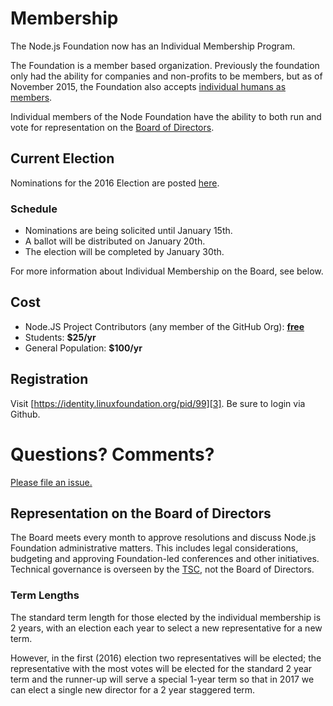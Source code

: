 # Membership

The Node.js Foundation now has an Individual Membership Program.

The Foundation is a member based organization. Previously the
foundation only had the ability for companies and non-profits
to be members, but as of November 2015, the Foundation also
accepts [individual humans as members][4].

Individual members of the Node Foundation have the ability to
both run and vote for representation on the [Board of Directors][5].

## Current Election

Nominations for the 2016 Election are posted [here][1].

### Schedule

- Nominations are being solicited until January 15th.
- A ballot will be distributed on January 20th.
- The election will be completed by January 30th.

For more information about Individual Membership on the Board,
see below.

## Cost

- Node.JS Project Contributors (any member of the GitHub Org): [__free__][2]
- Students: __$25/yr__
- General Population: __$100/yr__

## Registration

Visit [https://identity.linuxfoundation.org/pid/99][3]. Be sure to login via Github.

# Questions? Comments?

[Please file an issue.][6]

## Representation on the Board of Directors

The Board meets every month to approve resolutions and discuss
Node.js Foundation administrative matters. This includes legal
considerations, budgeting and approving Foundation-led
conferences and other initiatives. Technical governance is
overseen by the [TSC][7], not the Board of Directors.

### Term Lengths

The standard term length for those elected by the individual
membership is 2 years, with an election each year to select
a new representative for a new term.

However, in the first (2016) election two representatives will
be elected; the representative with the most votes will be elected
for the standard 2 year term and the runner-up will serve a special
1-year term so that in 2017 we can elect a single new director for
a 2 year staggered term.

[1]: https://github.com/nodejs/membership/issues/12
[2]: https://github.com/nodejs/members/issues/1
[3]: https://identity.linuxfoundation.org/pid/99
[4]: https://nodejs.org/en/blog/community/individual-membership/
[5]: https://nodejs.org/en/foundation/board/
[6]: https://github.com/nodejs/membership/issues
[7]: https://github.com/nodejs/TSC
